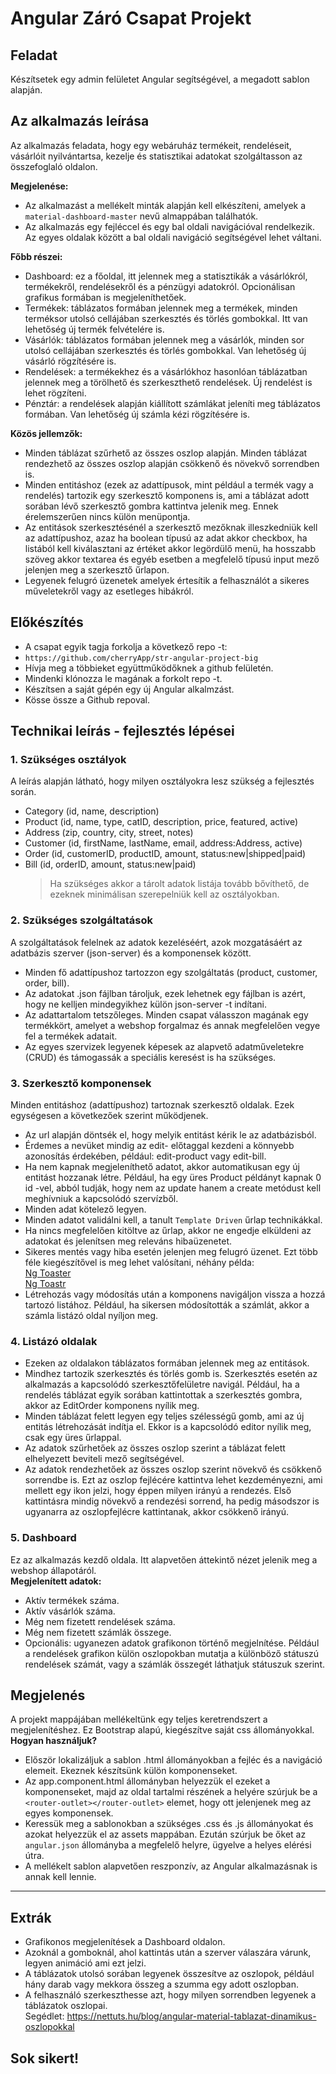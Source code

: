 # Angular Záró Csapat Projekt

## Feladat

Készítsetek egy admin felületet Angular segítségével, a megadott
sablon alapján.

## Az alkalmazás leírása

Az alkalmazás feladata, hogy egy webáruház termékeit, rendeléseit,
vásárlóit nyilvántartsa, kezelje és statisztikai adatokat szolgáltasson
az összefoglaló oldalon.

**Megjelenése:**

- Az alkalmazást a mellékelt minták alapján kell elkészíteni, amelyek a
  `material-dashboard-master` nevű almappában találhatók.
- Az alkalmazás egy fejléccel és egy bal oldali navigációval rendelkezik. Az
  egyes oldalak között a bal oldali navigáció segítségével lehet váltani.

**Főbb részei:**

- Dashboard: ez a főoldal, itt jelennek meg a statisztikák a vásárlókról,
  termékekről, rendelésekről és a pénzügyi adatokról. Opcionálisan grafikus
  formában is megjeleníthetőek.
- Termékek: táblázatos formában jelennek meg a termékek, minden terméksor
  utolsó cellájában szerkesztés és törlés gombokkal. Itt van lehetőség új termék
  felvételére is.
- Vásárlók: táblázatos formában jelennek meg a vásárlók, minden sor utolsó
  cellájában szerkesztés és törlés gombokkal. Van lehetőség új vásárló rögzítésére
  is.
- Rendelések: a termékekhez és a vásárlókhoz hasonlóan táblázatban jelennek meg
  a törölhető és szerkeszthető rendelések. Új rendelést is lehet rögzíteni.
- Pénztár: a rendelések alapján kiállított számlákat jeleníti meg táblázatos
  formában. Van lehetőség új számla kézi rögzítésére is.

**Közös jellemzők:**

- Minden táblázat szűrhető az összes oszlop alapján. Minden táblázat rendezhető
  az összes oszlop alapján csökkenő és növekvő sorrendben is.
- Minden entitáshoz (ezek az adattípusok, mint például a termék vagy a rendelés)
  tartozik egy szerkesztő komponens is, ami a táblázat adott sorában lévő
  szerkesztő gombra kattintva jelenik meg. Ennek érelemszerűen nincs külön
  menüpontja.
- Az entitások szerkesztésénél a szerkesztő mezőknak illeszkedniük kell az
  adattípushoz, azaz ha boolean típusú az adat akkor checkbox, ha listából kell
  kiválasztani az értéket akkor legördülő menü, ha hosszabb szöveg akkor textarea
  és egyéb esetben a megfelelő típusú input mező jelenjen meg a szerkesztő
  űrlapon.
- Legyenek felugró üzenetek amelyek értesítik a felhasználót a sikeres
  műveletekről vagy az esetleges hibákról.

## Előkészítés

- A csapat egyik tagja forkolja a következő repo -t:
- `https://github.com/cherryApp/str-angular-project-big`
- Hívja meg a többieket együttműködőknek a github felületén.
- Mindenki klónozza le magának a forkolt repo -t.
- Készítsen a saját gépén egy új Angular alkalmzást.
- Kösse össze a Github repoval.

## Technikai leírás - fejlesztés lépései

### 1. Szükséges osztályok

A leírás alapján látható, hogy milyen osztályokra lesz szükség a fejlesztés
során.

- Category (id, name, description)
- Product (id, name, type, catID, description, price, featured, active)
- Address (zip, country, city, street, notes)
- Customer (id, firstName, lastName, email, address:Address, active)
- Order (id, customerID, productID, amount, status:new|shipped|paid)
- Bill (id, orderID, amount, status:new|paid)
  > Ha szükséges akkor a tárolt adatok listája tovább bővíthető, de ezeknek
  > minimálisan szerepelniük kell az osztályokban.

### 2. Szükséges szolgáltatások

A szolgáltatások felelnek az adatok kezeléséért, azok mozgatásáért az adatbázis
szerver (json-server) és a komponensek között.

- Minden fő adattípushoz tartozzon egy szolgáltatás
  (product, customer, order, bill).
- Az adatokat .json fájlban tároljuk, ezek lehetnek egy fájlban is azért, hogy
  ne kelljen mindegyikhez külön json-server -t indítani.
- Az adattartalom tetszőleges. Minden csapat válasszon magának egy termékkört,
  amelyet a webshop forgalmaz és annak megfelelően vegye fel a termékek adatait.
- Az egyes szervizek legyenek képesek az alapvető adatműveletekre (CRUD) és
  támogassák a speciális keresést is ha szükséges.

### 3. Szerkesztő komponensek

Minden entitáshoz (adattípushoz) tartoznak szerkesztő oldalak. Ezek egységesen
a következőek szerint működjenek.

- Az url alapján döntsék el, hogy melyik entitást kérik le az adatbázisból.
- Érdemes a nevüket mindig az edit- előtaggal kezdeni a könnyebb azonosítás
  érdekében, például: edit-product vagy edit-bill.
- Ha nem kapnak megjeleníthető adatot, akkor automatikusan egy új entitást
  hozzanak létre. Például, ha egy üres Product példányt kapnak 0 id -vel, abból
  tudják, hogy nem az update hanem a create metódust kell meghívniuk a kapcsolódó
  szervízből.
- Minden adat kötelező legyen.
- Minden adatot validálni kell, a tanult `Template Driven` űrlap technikákkal.
- Ha nincs megfelelően kitöltve az űrlap, akkor ne engedje elküldeni az adatokat
  és jelenítsen meg releváns hibaüzenetet.
- Sikeres mentés vagy hiba esetén jelenjen meg felugró üzenet. Ezt több féle
  kiegészítővel is meg lehet valósítani, néhány példa:  
  [Ng Toaster](https://www.npmjs.com/package/ngx-toaster)  
  [Ng Toastr](https://www.npmjs.com/package/ngx-toastr)
- Létrehozás vagy módosítás után a komponens navigáljon vissza a hozzá tartozó
  listához. Például, ha sikersen módosították a számlát, akkor a számla listázó
  oldal nyíljon meg.

### 4. Listázó oldalak

- Ezeken az oldalakon táblázatos formában jelennek meg az entitások.
- Mindhez tartozik szerkesztés és törlés gomb is. Szerkesztés esetén az
  alkalmazás a kapcsolódó szerkesztőfelületre navigál. Például, ha a rendelés
  táblázat egyik sorában kattintottak a szerkesztés gombra, akkor az EditOrder komponens nyílik meg.
- Minden táblázat felett legyen egy teljes szélességű gomb, ami az új entitás
  létrehozását indítja el. Ekkor is a kapcsolódó editor nyílik meg, csak egy üres
  űrlappal.
- Az adatok szűrhetőek az összes oszlop szerint a táblázat felett elhelyezett
  beviteli mező segítségével.
- Az adatok rendezhetőek az összes oszlop szerint növekvő és csökkenő sorrendbe
  is. Ezt az oszlop fejlécére kattintva lehet kezdeményezni, ami mellett egy ikon
  jelzi, hogy éppen milyen irányú a rendezés. Első kattintásra mindig növekvő
  a rendezési sorrend, ha pedig másodszor is ugyanarra az oszlopfejlécre
  kattintanak, akkor csökkenő irányú.

### 5. Dashboard

Ez az alkalmazás kezdő oldala. Itt alapvetően áttekintő nézet jelenik meg a
webshop állapotáról.  
**Megjelenített adatok:**

- Aktív termékek száma.
- Aktív vásárlók száma.
- Még nem fizetett rendelések száma.
- Még nem fizetett számlák összege.
- Opcionális: ugyanezen adatok grafikonon történő megjelnítése. Például a
  rendelések grafikon külön oszlopokban mutatja a különböző státuszú rendelések
  számát, vagy a számlák összegét láthatjuk státuszuk szerint.

## Megjelenés

A projekt mappájában mellékeltünk egy teljes keretrendszert a megjelenítéshez.
Ez Bootstrap alapú, kiegészítve saját css állományokkal.  
**Hogyan használjuk?**

- Először lokalizáljuk a sablon .html állományokban a fejléc és a navigáció
  elemeit. Ekeznek készítsünk külön komponenseket.
- Az app.component.html állományban helyezzük el ezeket a komponenseket, majd
  az oldal tartalmi részének a helyére szúrjuk be a
  `<router-outlet></router-outlet>` elemet, hogy ott jelenjenek meg az egyes
  komponensek.
- Keressük meg a sablonokban a szükséges .css és .js állományokat és azokat
  helyezzük el az assets mappában. Ezután szúrjuk be őket az `angular.json`
  állományba a megfelelő helyre, ügyelve a helyes elérési útra.
- A mellékelt sablon alapvetően reszponzív, az Angular alkalmazásnak is annak
  kell lennie.

---

## Extrák

- Grafikonos megjelenítések a Dashboard oldalon.
- Azoknál a gomboknál, ahol kattintás után a szerver válaszára várunk, legyen
  animáció ami ezt jelzi.
- A táblázatok utolsó sorában legyenek összesítve az oszlopok, például hány
  darab vagy mekkora összeg a szumma egy adott oszlopban.
- A felhasználó szerkeszthesse azt, hogy milyen sorrendben legyenek a táblázatok
  oszlopai.  
  Segédlet: https://nettuts.hu/blog/angular-material-tablazat-dinamikus-oszlopokkal

## Sok sikert!
